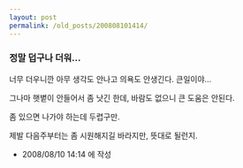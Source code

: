 ```yaml
---
layout: post
permalink: /old_posts/200808101414/
---
```


### 정말 덥구나 더워...

너무 더우니깐 아무 생각도 안나고 의욕도 안생긴다. 큰일이야...

그나마 햇볕이 안들어서 좀 낫긴 한데, 바람도 없으니 큰 도움은 안된다.

좀 있으면 나가야 하는데 두렵구만.

제발 다음주부터는 좀 시원해지길 바라지만, 뜻대로 될런지.






- 2008/08/10 14:14 에 작성